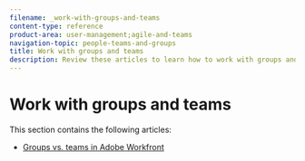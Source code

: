 ```yaml
---
filename: _work-with-groups-and-teams
content-type: reference
product-area: user-management;agile-and-teams
navigation-topic: people-teams-and-groups
title: Work with groups and teams
description: Review these articles to learn how to work with groups and teams in Workfront.
---
```


# Work with groups and teams

This section contains the following articles:

* [Groups vs. teams in Adobe Workfront](../../people-teams-and-groups/work-with-groups-and-teams/understanding-differences-and-similarities-between-groups-and-teams.md)

